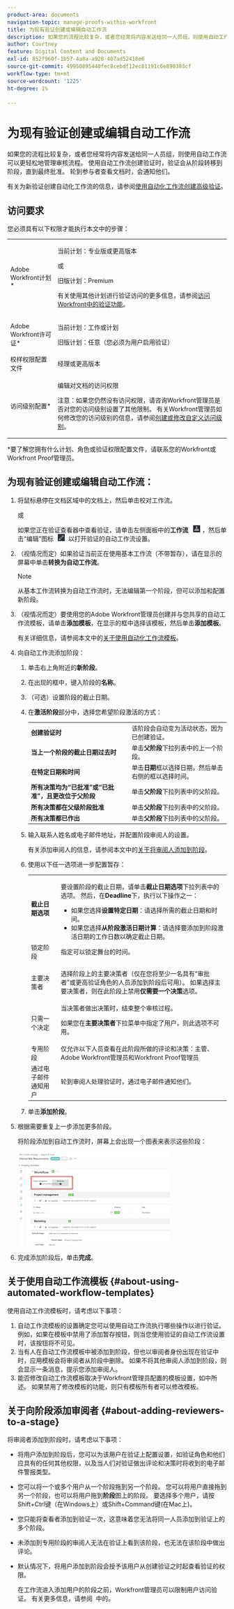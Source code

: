 ```yaml
---
product-area: documents
navigation-topic: manage-proofs-within-workfront
title: 为现有验证创建或编辑自动工作流
description: 如果您的流程比较复杂，或者您经常将内容发送给同一人员组，则使用自动工作流可以更轻松地管理审核流程。 使用自动工作流创建验证时，验证会从阶段转移到阶段，直到最终批准。 轮到参与者查看文档时，会通知他们。
author: Courtney
feature: Digital Content and Documents
exl-id: 852f960f-1b57-4a8a-a928-407ad52418e6
source-git-commit: 49950895440fec8cebdf12ec81191c6e890383cf
workflow-type: tm+mt
source-wordcount: '1225'
ht-degree: 1%

---
```


# 为现有验证创建或编辑自动工作流

如果您的流程比较复杂，或者您经常将内容发送给同一人员组，则使用自动工作流可以更轻松地管理审核流程。 使用自动工作流创建验证时，验证会从阶段转移到阶段，直到最终批准。 轮到参与者查看文档时，会通知他们。

有关为新验证创建自动化工作流的信息，请参阅[使用自动化工作流创建高级验证](../../../review-and-approve-work/proofing/creating-proofs-within-workfront/create-automated-proof-workflow.md)。

## 访问要求

您必须具有以下权限才能执行本文中的步骤：

<table style="table-layout:auto"> 
 <col> 
 <col> 
 <tbody> 
  <tr> 
   <td role="rowheader">Adobe Workfront计划*</td> 
   <td> <p>当前计划：专业版或更高版本</p> <p>或</p> <p>旧版计划：Premium</p> <p>有关使用其他计划进行验证访问的更多信息，请参阅<a href="/help/quicksilver/administration-and-setup/manage-workfront/configure-proofing/access-to-proofing-functionality.md" class="MCXref xref">访问Workfront中的验证功能</a>。</p> </td> 
  </tr> 
  <tr> 
   <td role="rowheader">Adobe Workfront许可证*</td> 
   <td> <p>当前计划：工作或计划</p> <p>旧版计划：任意（您必须为用户启用验证）</p> </td> 
  </tr> 
  <tr> 
   <td role="rowheader">校样权限配置文件 </td> 
   <td>经理或更高版本</td> 
  </tr> 
  <tr> 
   <td role="rowheader">访问级别配置*</td> 
   <td> <p>编辑对文档的访问权限</p> <p>注意：如果您仍然没有访问权限，请咨询Workfront管理员是否对您的访问级别设置了其他限制。 有关Workfront管理员如何修改您的访问级别的信息，请参阅<a href="../../../administration-and-setup/add-users/configure-and-grant-access/create-modify-access-levels.md" class="MCXref xref">创建或修改自定义访问级别</a>。</p> </td> 
  </tr> 
 </tbody> 
</table>

&#42;要了解您拥有什么计划、角色或验证权限配置文件，请联系您的Workfront或Workfront Proof管理员。

## 为现有验证创建或编辑自动工作流：

1. 将鼠标悬停在文档区域中的文档上，然后单击校对工作流。

   或

   如果您正在验证查看器中查看验证，请单击左侧面板中的&#x200B;**工作流** ![](assets/workflow-icon-proofing-viewer.png)，然后单击“编辑”图标![](assets/edit-icon-proofing-viewer.png)以打开验证的自动工作流设置。

1. （视情况而定）如果验证当前正在使用基本工作流（不带暂存），请在显示的屏幕中单击&#x200B;**转换为自动工作流**。

   >[!NOTE]
   >
   >从基本工作流转换为自动工作流时，无法编辑第一个阶段，但可以添加和配置新阶段。

1. （视情况而定）要使用您的Adobe Workfront管理员创建并与您共享的自动工作流模板，请单击&#x200B;**添加模板**，在显示的框中选择该模板，然后单击&#x200B;**添加模板**。

   有关详细信息，请参阅本文中的[关于使用自动化工作流模板](#about-using-automated-workflow-templates)。

1. 向自动工作流添加阶段：

   1. 单击右上角附近的&#x200B;**新阶段**。
   1. 在出现的框中，键入阶段的&#x200B;**名称**。
   1. （可选）设置阶段的截止日期。
   1. 在&#x200B;**激活阶段**&#x200B;部分中，选择您希望阶段激活的方式：


      <table>
      <tbody>
      <tr>
      <td><strong>创建验证时</strong></td>
      <td>该阶段会自动变为活动状态，因为已创建验证。</td>
      </tr>
      <tr>
      <td><strong>当上一个阶段的截止日期过去时</strong></td>
      <td>单击<strong>父阶段</strong>下拉列表中的上一个阶段。</td>
      </tr>
      <tr>
      <td><strong>在特定日期和时间</strong></td>
      <td>单击<strong>日期</strong>框以选择日期，然后单击右侧的框以选择时间。</td>
      </tr>
      <tr>
      <td><strong>所有决策均为“已批准”或“已批准”，且更改位于父阶段</strong></td>
      <td>单击<strong>父阶段</strong>下拉列表中的父阶段。</td>
      </tr>
      <tr>
      <td><strong>所有决策都在父级阶段批准</strong></td>
      <td>单击<strong>父阶段</strong>下拉列表中的父阶段。</td>
      </tr>
      <tr>
      <td><strong>所有决策都已作出</strong></td>
      <td>单击<strong>父阶段</strong>下拉列表中的父阶段。</td>
      </tr>
      </tbody>
      </table>


   1. 输入联系人姓名或电子邮件地址，并配置阶段审阅人的设置。

      有关添加审阅人的信息，请参阅本文中的[关于将审阅人添加到阶段](#about-adding-reviewers-to-a-stage)。

   1. 使用以下任一选项进一步配置暂存：

      <table style="table-layout:auto">
       <col>
       <col>
       <tbody>
        <tr>
         <td role="rowheader"><strong>截止日期选项</strong> </td>
         <td><p>要设置阶段的截止日期，请单击<strong>截止日期选项</strong>下拉列表中的选项。 然后，在<strong>Deadline</strong>下，执行以下操作之一：</p>
          <ul>
           <li>如果您选择<strong>设置特定日期</strong>：请选择所需的截止日期和时间。</li>
           <li>如果您选择<strong>从阶段激活日期计算</strong>：请选择要添加到阶段激活日期的工作日数以确定截止日期。</li>
          </ul></td>
        </tr>
        <tr>
         <td role="rowheader">锁定阶段</td>
         <td>指定可以锁定舞台的时间。 </td>
        </tr>
        <tr>
         <td role="rowheader">主要决策者</td>
         <td><p>选择阶段上的主要决策者（仅在您将至少一名具有“审批者”或更高验证角色的人员添加到阶段后可用）。 如果选择主要决策者，则在此阶段上禁用<strong>仅需要一个决策</strong>选项。</p></td>
        </tr>
        <tr>
         <td role="rowheader">只需一个决定</td>
         <td>当决策者做出决策时，结束整个审核过程。<p>如果您在<strong>主要决策者</strong>下拉菜单中指定了用户，则此选项不可用。</p></td>
        </tr>
        <tr>
         <td role="rowheader">专用阶段</td>
         <td>仅允许以下人员查看在此阶段所做的评论和决策：主管、Adobe Workfront管理员和Workfront Proof管理员</td>
        </tr>
        <tr>
         <td role="rowheader">通过电子邮件通知用户</td>
         <td>轮到审阅人处理验证时，通过电子邮件通知他们。</td>
        </tr>
       </tbody>
      </table>

   1. 单击&#x200B;**添加阶段**。

1. 根据需要重复上一步添加更多阶段。

   将阶段添加到自动工作流时，屏幕上会出现一个图表来表示这些阶段：

   ![](assets/workflow-diagram-existing-proof-qs-350x215.png)

1. 完成添加阶段后，单击&#x200B;**完成**。

## 关于使用自动工作流模板 {#about-using-automated-workflow-templates}

使用自动工作流模板时，请考虑以下事项：

1. 自动工作流模板的设置确定您可以使用自动工作流执行哪些操作以进行验证。 例如，如果在模板中禁用了添加暂存按钮，则当您使用验证的自动工作流设置时，该按钮将不可见。
1. 当有人在自动工作流模板中被添加到阶段，但也以审阅者身份出现在验证中时，应用模板会将审阅者从阶段中删除。 如果不将其他审阅人添加到阶段，则会显示一条消息，提示您添加审阅人。
1. 能否修改自动工作流模板取决于Workfront管理员配置的模板设置，如中所述。 如果禁用了修改模板的功能，则只有模板所有者可以修改模板。

## 关于向阶段添加审阅者 {#about-adding-reviewers-to-a-stage}

将审阅者添加到阶段时，请考虑以下事项：

* 将用户添加到阶段后，您可以为该用户在验证上配置设置，如验证角色和他们应具有的任何其他权限，以及当人们对验证做出评论和决策时将收到的电子邮件警报类型。
* 您可以将一个或多个用户从一个阶段拖到另一个阶段。 您可以将用户直接拖到另一个阶段，也可以将用户拖到&#x200B;**阶段**&#x200B;图上的阶段。 要选择多个用户，请按Shift+Ctrl键（在Windows上）或Shift+Command键(在Mac上)。
* 您只能将查看者添加到验证一次，这意味着您无法将同一人员添加到验证上的多个阶段。
* 未添加到专用阶段的审阅人无法在验证上看到该阶段，也无法在该阶段中做出评论。
* 默认情况下，将用户添加到阶段会授予该用户从创建验证之时起查看验证的权限。

  在工作流进入添加用户的阶段之前，Workfront管理员可以限制用户访问验证。 有关更多信息，请参阅  中的。
